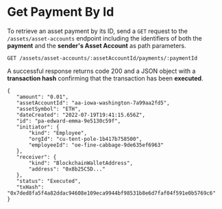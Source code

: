 # Get Payment By Id

To retrieve an asset payment by its ID, send a `GET` request to the `/assets/asset-accounts` endpoint including the identifiers of both the **payment** and the **sender's Asset Account** as path parameters.

```http
GET /assets/asset-accounts/:assetAccountId/payments/:paymentId
```

A successful response returns code 200 and a JSON object with a **transaction hash** confirming that the transaction has been **executed**.

```
{
   "amount": "0.01",
   "assetAccountId": "aa-iowa-washington-7a99aa2fd5",
   "assetSymbol": "ETH",
   "dateCreated": "2022-07-19T19:41:15.656Z",
   "id": "pa-edward-emma-9e5130c59f",
   "initiator": {
       "kind": "Employee",
       "orgId": "cu-tent-pole-1b417b758500",
       "employeeId": "oe-fine-cabbage-9de635ef6963"
   },
   "receiver": {
       "kind": "BlockchainWalletAddress",
       "address": "0x8b25C5D..."
   },
   "status": "Executed",
   "txHash": "0x7ded8fa5f4a82ddac94608e109eca9944bf98531b8e6d7faf04f591e0b5769c6"
}

```
